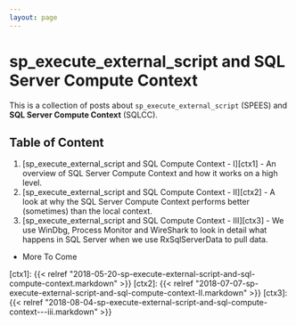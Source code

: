 ```yaml
---
layout: page
---
```


# sp_execute_external_script and SQL Server Compute Context

This is a collection of posts about `sp_execute_external_script` (SPEES) and **SQL Server Compute Context** (SQLCC).

## Table of Content

1. [sp_execute_external_script and SQL Compute Context - I][ctx1] - An overview of SQL Server Compute Context and how it works on a high level.
1. [sp_execute_external_script and SQL Compute Context - II][ctx2] - A look at why the SQL Server Compute Context performs better (sometimes) than the local context.
1. [sp_execute_external_script and SQL Compute Context - III][ctx3] - We use WinDbg, Process Monitor and WireShark to look in detail what happens in SQL Server when we use RxSqlServerData to pull data.

* More To Come


[ctx1]: {{< relref "2018-05-20-sp-execute-external-script-and-sql-compute-context.markdown" >}}
[ctx2]: {{< relref "2018-07-07-sp-execute-external-script-and-sql-compute-context-II.markdown" >}}
[ctx3]: {{< relref "2018-08-04-sp-execute-external-script-and-sql-compute-context---iii.markdown" >}}


